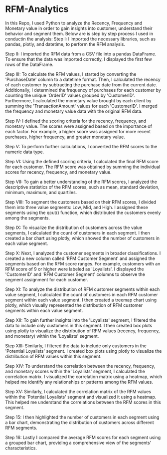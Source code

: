 # RFM-Analytics
In this Repo, I used Python to analyze the Recency, Frequency and Monetary value in order to gain insights into customer, understand their behavior and segment them.
Below are is step by step process I used in conductin the analysis:
Step I:
I imported the necessary libraries, such as pandas, plotly, and datetime, to perform the RFM analysis.

Step II:
I imported the RFM data from a CSV file into a pandas DataFrame. To ensure that the data was imported correctly, I displayed the first few rows of the DataFrame.

Step III:
To calculate the RFM values, I started by converting the 'PurchaseDate' column to a datetime format. Then, I calculated the recency of each customer by subtracting the purchase date from the current date. Additionally, I determined the frequency of purchases for each customer by counting the unique 'OrderID' values grouped by 'CustomerID'. Furthermore, I calculated the monetary value brought by each client by summing the 'TransactionAmount' values for each 'CustomerID'. I merged the frequency and monetary value data with the original RFM data.

Step IV:
I defined the scoring criteria for the recency, frequency, and monetary value. The scores were assigned based on the importance of each factor. For example, a higher score was assigned for more recent purchases, higher frequency, and greater monetary value.

Step V:
To perform further calculations, I converted the RFM scores to the numeric data type.

Step VI:
Using the defined scoring criteria, I calculated the final RFM score for each customer. The RFM score was obtained by summing the individual scores for recency, frequency, and monetary value.

Step VII:
To gain a better understanding of the RFM scores, I analyzed the descriptive statistics of the RFM scores, such as mean, standard deviation, minimum, maximum, and quartiles.

Step VIII:
To segment the customers based on their RFM scores, I divided them into three value segments: Low, Mid, and High. I assigned these segments using the qcut() function, which distributed the customers evenly among the segments.

Step IX:
To visualize the distribution of customers across the value segments, I calculated the count of customers in each segment. I then created a bar chart using plotly, which showed the number of customers in each value segment.

Step X:
Next, I analyzed the customer segments in broader classifications. I created a new column called 'RFM Customer Segment' and assigned the segments based on the RFM score ranges. For example, customers with an RFM score of 9 or higher were labeled as 'Loyalists'. I displayed the 'CustomerID' and 'RFM Customer Segment' columns to observe the segment assignment for each customer.

Step XI:
To analyze the distribution of RFM customer segments within each value segment, I calculated the count of customers in each RFM customer segment within each value segment. I then created a treemap chart using plotly, which visually represented the distribution of RFM customer segments within each value segment.

Step XII:
To gain further insights into the 'Loyalists' segment, I filtered the data to include only customers in this segment. I then created box plots using plotly to visualize the distribution of RFM values (recency, frequency, and monetary) within the 'Loyalists' segment.

Step XIII:
Similarly, I filtered the data to include only customers in the 'Potential Loyalists' segment. I created box plots using plotly to visualize the distribution of RFM values within this segment.

Step XIV:
To understand the correlation between the recency, frequency, and monetary scores within the 'Loyalists' segment, I calculated the correlation matrix. I visualized the correlation matrix using a heatmap, which helped me identify any relationships or patterns among the RFM values.

Step XV:
Similarly, I calculated the correlation matrix of the RFM values within the 'Potential Loyalists' segment and visualized it using a heatmap. This helped me understand the correlations between the RFM scores in this segment.

Step 15: I then highlighted the number of customers in each segment using a bar chart, demonstrating the distribution of customers across different RFM segments.

Step 16: Lastly I compared the average RFM scores for each segment using a grouped bar chart, providing a comprehensive view of the segments' characteristics.
